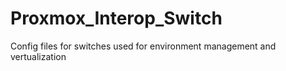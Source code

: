 # Proxmox_Interop_Switch

Config files for switches used for environment management and vertualization
